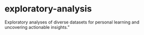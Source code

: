 # exploratory-analysis
Exploratory analyses of diverse datasets for personal learning and uncovering actionable insights.”
